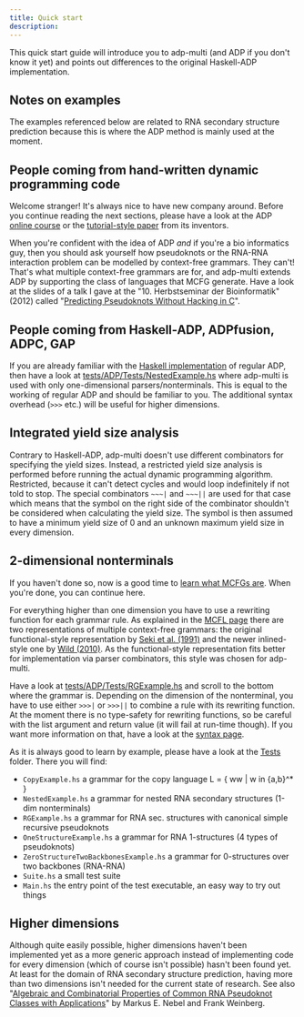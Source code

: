```yaml
---
title: Quick start
description:
---
```


This quick start guide will introduce you to adp-multi (and ADP if you don't know it yet)
and points out differences to the original Haskell-ADP implementation.

## Notes on examples

The examples referenced below are related to RNA secondary structure prediction
because this is where the ADP method is mainly used at the moment.

## People coming from hand-written dynamic programming code

Welcome stranger! It's always nice to have new company around. Before you continue
reading the next sections, please have a look at the ADP
[online course](http://bibiserv.techfak.uni-bielefeld.de/cgi-bin/dpcourse) or
the [tutorial-style paper](http://dx.doi.org/10.1016/j.scico.2003.12.005) from its inventors.

When you're confident with the idea of ADP *and* if you're a bio informatics guy, then you
should ask yourself how pseudoknots or the RNA-RNA interaction problem can be modelled
by context-free grammars. They can't! That's what multiple context-free grammars are for, and
adp-multi extends ADP by supporting the class of languages that MCFG generate.
Have a look at the slides of a talk I gave at the "10. Herbstseminar der Bioinformatik" (2012) called 
"[Predicting Pseudoknots Without Hacking in C]({{urls.media}}/talk_herbstseminar2012.pdf)".

## People coming from Haskell-ADP, ADPfusion, ADPC, GAP

If you are already familiar with the
[Haskell implementation](https://bitbucket.org/gsauthof/adpcombinators) of regular ADP, then
have a look at
[tests/ADP/Tests/NestedExample.hs](https://github.com/neothemachine/adp-multi/blob/master/tests/ADP/Tests/NestedExample.hs)
where adp-multi is used with only one-dimensional parsers/nonterminals.
This is equal to the working of regular ADP and should be familiar
to you. The additional syntax overhead (`>>>` etc.) will be useful for higher dimensions.

## Integrated yield size analysis

Contrary to Haskell-ADP, adp-multi doesn't use different combinators for specifying the
yield sizes. Instead, a restricted yield size analysis is performed before running
the actual dynamic programming algorithm. Restricted, because it can't detect cycles
and would loop indefinitely if not told to stop. The special combinators `~~~|` and `~~~||` are used
for that case which means that the symbol on the right side of the combinator shouldn't be
considered when calculating the yield size. The symbol is then assumed to have a minimum yield
size of 0 and an unknown maximum yield size in every dimension.

## 2-dimensional nonterminals

If you haven't done so, now is a good time to [learn what MCFGs are](/mcfl). When you're
done, you can continue here.

For everything higher than one dimension you have to use a rewriting function for each grammar rule.
As explained in the [MCFL page](/mcfl) there are two representations of multiple context-free grammars:
the original functional-style representation by 
[Seki et al. (1991)](http://www.sciencedirect.com/science/article/pii/030439759190374B) 
and the newer inlined-style one by [Wild (2010)](https://kluedo.ub.uni-kl.de/frontdoor/index/index/docId/2285).
As the functional-style representation fits better for implementation via parser combinators, this style
was chosen for adp-multi.

Have a look at
[tests/ADP/Tests/RGExample.hs](https://github.com/neothemachine/adp-multi/blob/master/tests/ADP/Tests/RGExample.hs)
and scroll to the bottom where the grammar is. Depending on the dimension of the nonterminal,
you have to use either `>>>|` or `>>>||` to combine a rule with its rewriting function.
At the moment there is no type-safety for rewriting functions, so be careful with the list
argument and return value (it will fail at run-time though). If you want more information on that, 
have a look at the [syntax page](/syntax).

As it is always good to learn by example, please have a look at the 
[Tests](https://github.com/neothemachine/adp-multi/tree/master/tests/ADP/Tests) folder.
There you will find:

- `CopyExample.hs` a grammar for the copy language L = { ww | w in {a,b}^* }
- `NestedExample.hs` a grammar for nested RNA secondary structures (1-dim nonterminals)
- `RGExample.hs` a grammar for RNA sec. structures with canonical simple recursive pseudoknots
- `OneStructureExample.hs` a grammar for RNA 1-structures (4 types of pseudoknots)
- `ZeroStructureTwoBackbonesExample.hs` a grammar for 0-structures over two backbones (RNA-RNA)
- `Suite.hs` a small test suite
- `Main.hs` the entry point of the test executable, an easy way to try out things

## Higher dimensions

Although quite easily possible, higher dimensions haven't been implemented yet as
a more generic approach instead of implementing code for every dimension (which of course isn't possible)
hasn't been found yet. At least for the domain of RNA secondary structure
prediction, having more than two dimensions isn't needed for the current state of research.
See also "[Algebraic and Combinatorial Properties of Common RNA Pseudoknot Classes with Applications](http://wwwagak.cs.uni-kl.de/Veroffentlichungen/func-startdown/8.html)"
by Markus E. Nebel and Frank Weinberg.